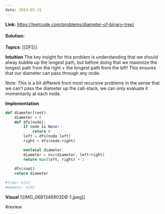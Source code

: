 ```yaml
---
date: 2024-05-15
---
```

**Link:** https://leetcode.com/problems/diameter-of-binary-tree/
#### Solution:

**Topics**: [[DFS]]

**Intuition**
The key insight for this problem is understanding that we should alway bubble up the longest path, but before doing that we maximize the longest path from the right + the longest path from the left! This ensures that our diameter can pass through any node. 

Note: This is a bit different from most recursive problems in the sense that we can't pass the diameter up the call-stack, we can only evaluate it momentarily at each node. 

**Implementation**
```python
def diameter(root)
	diameter = 0
	def dfs(node):
		if node is None:
			return 0
		left = dfs(node.left)
		right = dfs(node.right)

		nonlocal diameter
		diameter = max(diameter, left+right)
		return max(left, right) + 1
		
	dfs(root)
	return diameter

#time: o(n)
#memory: o(n)
```

**Visual** 
![[IMG_06B1346803DB-1.jpeg]]

#review 


